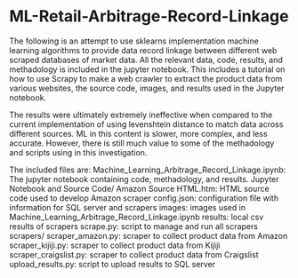 # ML-Retail-Arbitrage-Record-Linkage

The following is an attempt to use sklearns implementation machine learning algorithms to provide data record linkage between different web scraped databases of market data. All the relevant data, code, results, and methadology is included in the jupyter notebook. This includes a tutorial on how to use Scrapy to make a web crawler to extract the product data from various websites, the source code, images, and results used in the Jupyter notebook.

The results were ultimately extremely ineffective when compared to the current implementation of using levenshtein distance to match data across different sources. ML in this content is slower, more complex, and less accurate. However, there is still much value to some of the methadology and scripts using in this investigation. 

The included files are:
Machine_Learning_Arbitrage_Record_Linkage.ipynb: The jupyter notebook containing code, methadology, and results.
Jupyter Notebook and Source Code/
	Amazon Source HTML.htm: HTML source code used to develop Amazon scraper
	config.json: configuration file with information for SQL server and scrapers
	images: images used in Machine_Learning_Arbitrage_Record_Linkage.ipynb
	results: local csv results of scrapers
	scrape.py: script to manage and run all scrapers
	scrapers/
		scraper_amazon.py: scraper to collect product data from Amazon
		scraper_kijiji.py: scraper to collect product data from Kijiji
		scraper_craigslist.py: scraper to collect product data from Craigslist
	upload_results.py: script to upload results to SQL server